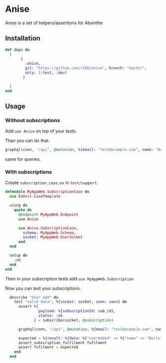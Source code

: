 # Anise

Anise is a set of helpers/assertions for Absinthe



## Installation

```elixir
def deps do
  [
       {
         :anise,
         git: "https://github.com/r26D/anise", branch: "master",
         only: [:test, :dev]
        }

  ]
end
```

## Usage

### Without subscriptions
Add `use Anise` on top of your tests. 

Than you can do that.

```elixir
graphql(conn, "/api", @mutation, %{email: "test@example.com", name: "Boris"})
```
same for queries.

### With subscriptions
Create `subscription_case.ex` in `test/support`.

```elixir
defmodule MyAppWeb.SubscriptionCase do
  use ExUnit.CaseTemplate

  using do
    quote do
      @endpoint MyAppWeb.Endpoint
      use Anise

      use Anise.SubscriptionCase,
        schema: MyAppWeb.Schema,
        socket: MyAppWeb.UserSocket
      end
  end

  setup do
    :ok
  end
end

```
Then in your subscription tests add `use MyAppWeb.Subscription`

Now you can test your subscriptions.

```elixir
  describe "User add" do
    test "valid data", %{socket: socket, conn: conn} do
      assert %{
               payload: %{subscriptionId: sub_id},
               status: :ok
             } = subscribe(socket, @subscription)

      graphql(conn, "/api", @mutation, %{email: "test@example.com", name: "Boris"})

      expected = %{result: %{data: %{"userAdded" => %{"name" => "Boris"}}}}
      assert_subscription_fulfilment fufilment
      assert fufilment = expected
    end
  end
```
